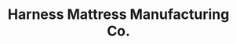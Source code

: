 ---
title: "Harness Mattress Manufacturing Co."
url: /harrison/harness-mattress-manufacturing-co/
shop: bed
---